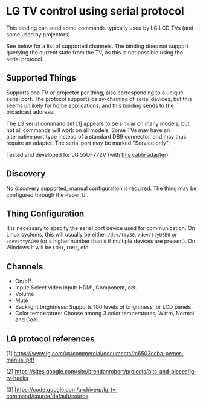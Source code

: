 # LG TV control using serial protocol

This binding can send some commands typically used by LG LCD TVs (and some used by projectors).

See below for a list of supported channels. The binding does not support querying the current
state from the TV, as this is not possible using the serial protocol.

## Supported Things

Supports one TV or projector per thing, also corresponding to a unique serial port. The 
protocol supports daisy-chaining of serial devices, but this seems unlikely for home 
applications, and this binding sends to the broadcast address.

The LG serial command set [1] appears to be similar on many models, but not all commands will
work on all models. Some TVs may have an alternative port type instead of a standard DB9
connector, and may thus require an adapter. The serial port may be marked "Service only".

Tested and developed for LG 55UF772V (with [this cable adapter](http://www.ebay.com/itm/DB9-9-Pin-Female-To-TRS-3-5mm-Male-Stereo-Serial-Data-Converter-Cable-1-8M-6Ft-/291541959764?)).


## Discovery

No discovery supported, manual configuration is required. The thing may be configured through the Paper UI.


## Thing Configuration

It is necessary to specify the serial port device used for communication. On Linux systems,
this will usually be either `/dev/ttyS0`, `/dev/ttyUSB0` or `/dev/ttyACM0` (or a higher 
number than `0` if multiple devices are present). On Windows it will be `COM1`, `COM2`, etc. 

## Channels

  * On/off
  * Input: Select video input: HDMI, Component, ect.
  * Volume
  * Mute
  * Backlight brightness: Supports 100 levels of brightness for LCD panels.
  * Color temperature: Choose among 3 color temperatures, Warm, Normal and Cool.
    
## LG protocol references

[1] https://www.lg.com/us/commercial/documents/m6503ccba-owner-manual.pdf

[2] https://sites.google.com/site/brendanrobert/projects/bits-and-pieces/lg-tv-hacks

[3] https://code.google.com/archive/p/lg-tv-command/source/default/source
